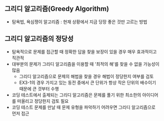 ## 그리디 알고리즘(Greedy Algorithm)
- 탐욕법, 욕심쟁이 알고리즘 : 현재 상황에서 지금 당장 좋은 것만 고르는 방법

## 그리디 알고리즘의 정당성
- 탐욕적으로 문제를 접근할 때 정확한 답을 찾을 보장이 있을 경우 매우 효과적이고 직관적
- 대부분의 문제가 그리디 알고리즘을 이용할 때 '최적의 해'를 찾을 수 없을 가능성이 많음
  - 그리디 알고리즘으로 문제의 해법을 찾을 경우 해법이 정당한지 여부를 검토
  - EX3-1의 경우 가지고 있는 동전 중에서 큰 단위가 항상 작은 단위의 배수이기 때문에 큰 것부터 수행
- 코딩 테스트에서 출제되는 그리디 알고리즘은 문제를 풀기 위한 최소한의 아이디어를 떠올리고 정당한지 검토 필요
- 코딩 테스트 문제를 만날 때 문제 유형을 파악하기 어려우면 그리디 알고리즘으로 먼저 접근